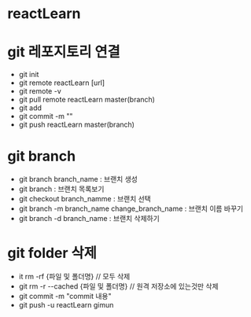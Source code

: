 # reactLearn

# git 레포지토리 연결 
- git init
- git remote reactLearn [url]
- git remote -v
- git pull remote reactLearn master(branch)
- git add 
- git commit -m ""
- git push reactLearn master(branch)

# git branch
- git branch branch_name : 브랜치 생성
- git branch : 브랜치 목록보기
- git checkout branch_namme  : 브랜치 선택
- git branch -m branch_name change_branch_name : 브랜치 이름 바꾸기
- git branch -d branch_name : 브랜치 삭제하기

# git folder 삭제 
- it rm -rf {파일 및 폴더명} // 모두 삭제
- git rm -r --cached {파일 및 폴더명} // 원격 저장소에 있는것만 삭제
- git commit -m "commit 내용"
- git push -u reactLearn gimun
